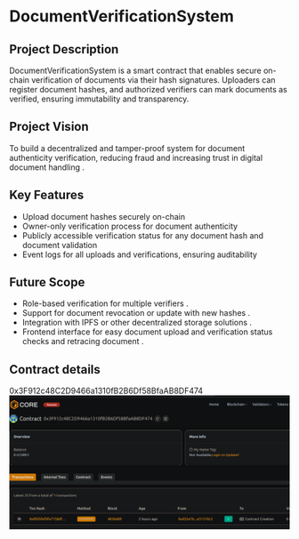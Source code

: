 # DocumentVerificationSystem

## Project Description
DocumentVerificationSystem is a smart contract that enables secure on-chain verification of documents via their hash signatures. Uploaders can register document hashes, and authorized verifiers can mark documents as verified, ensuring immutability and transparency.

## Project Vision
To build a decentralized and tamper-proof system for document authenticity verification, reducing fraud and increasing trust in digital document handling .

## Key Features
- Upload document hashes securely on-chain
- Owner-only verification process for document authenticity
- Publicly accessible verification status for any document hash and document validation
- Event logs for all uploads and verifications, ensuring auditability

## Future Scope
- Role-based verification for multiple verifiers . 
- Support for document revocation or update with new hashes .
- Integration with IPFS or other decentralized storage solutions .
- Frontend interface for easy document upload and verification status checks and retracing document .

## Contract details 
0x3F912c48C2D9466a1310fB2B6Df58BfaAB8DF474![alt text](image.png)
